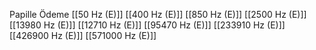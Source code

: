 Papille Ödeme
[[50 Hz (E)]]
[[400 Hz (E)]]
[[850 Hz (E)]]
[[2500 Hz (E)]]
[[13980 Hz (E)]]
[[12710 Hz (E)]]
[[95470 Hz (E)]]
[[233910 Hz (E)]]
[[426900 Hz (E)]]
[[571000 Hz (E)]]